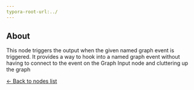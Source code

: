 ```yaml
---
typora-root-url:../
---
```


## About
This node triggers the output when the given named graph event is triggered. It provides a way to hook into a named graph event without having to connect to the event on the Graph Input node and cluttering up the graph

[<- Back to nodes list](Nodes)
